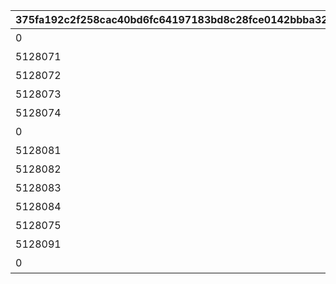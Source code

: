 |375fa192c2f258cac40bd6fc64197183bd8c28fce0142bbba3219dde637266e4|89757d3eb653f7fc1d7dec3e8b1af9daca2994dc16c957ab0af8ff307c5ae66d|a3b1d22f9e67ac55f3d691b074c295278d8dce92625325e2d1696b2c8813553b|f760098b4f6119df9401895449e93308dcf8cdf12113ea9625074789aa9450ee|e06cedc0ad517ca8721a56c22252a8b4b22034584f0ae76aa69ce7075ece5744|fc82d563434580efeaf9c3c6d564d6077ce7440706f25afd83eadf597d54bdf7|7c514cd0a2c12c9c7b0696310736fb3089a643c55328e61398aaac30ff8ddeca|2f41275bbadd015fcd266892a8ba35c2142655198767ca155371b6306b3f8b21|81b7d75370b5cf027015d15b36bd695710b74c374ee60d93f82c7f462de6d2d5|e9433f79407e07bd9ee99fd61c7a8820a585aa12f9a5799322d8177e612ca990|b03f22ee0a4339c11b7fac2e27388e327d2424bc05e67c43e35b562b61273a35|
| --- | --- | --- | --- | --- | --- | --- | --- | --- | --- | --- |
|0|10157107|二人だけの時間|91002|8|2|0|25|10128|0|5128071|
|5128071|0|新居の必須条件|91002|8|2|0|25|10128|0|5128072|
|5128072|0|本当は誰よりも|91002|8|2|0|25|10128|0|5128073|
|5128073|0|家族で大切に\nしたいこと|91002|8|2|0|25|10128|0|5128074|
|5128074|0|誓いの言葉|91002|8|2|0|50|10128|0|5128075|
|0|10157107|血の婚約報告|91002|8|3|0|25|10128|0|5128081|
|5128081|0|風来人の家探し|91002|8|3|0|25|10128|0|5128082|
|5128082|0|愛おしい時間|91002|8|3|0|25|10128|0|5128083|
|5128083|0|トーゴクの\n家族文化|91002|8|3|0|25|10128|0|5128084|
|5128084|0|飾らない愛を|91002|8|3|0|50|10128|0|5128085|
|5128075|0|口約束は災いのもと|0|0|4|0|0|10128|5128085|5128091|
|5128091|0|譲れない家庭の味|0|0|4|11001271|0|10128|0|5128092|
|0|10157107|夢の語り部に誘われて|0|0|1|0|0|10128|0|5128161|